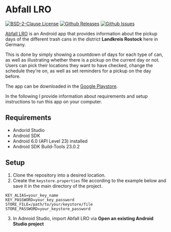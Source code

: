 # Abfall LRO
[![BSD-2-Clause License](https://img.shields.io/badge/license-BSD--2-blue.svg)](https://github.com/fbeuster/AbfallLRO/blob/master/LICENSE.md)
[![Github Releases](https://img.shields.io/github/release/fbeuster/abfalllro.svg)](https://github.com/fbeuster/abfalllro/releases)
[![Github Issues](https://img.shields.io/github/issues/fbeuster/abfalllro.svg)](http://github.com/fbeuster/abfalllro/issues)

[Abfall LRO](https://play.google.com/store/apps/details?id=de.beusterse.abfallkalenderlandkreisrostock) is an Android app that provides information about the pickup days of the different trash cans in the district **Landkreis Rostock** here in Germany.

This is done by simply showing a countdown of days for each type of can, as well as illustrating whether there is a pickup on the current day or not. Users can pick their locations they want to have checked, change the schedule they're on, as well as set reminders for a pickup on the day before.

The app can be downloaded in the [Google Playstore](https://play.google.com/store/apps/details?id=de.beusterse.abfallkalenderlandkreisrostock).

In the following I provide information about requirements and setup instructions to run this app on your computer.

## Requirements

- Andorid Studio
- Android SDK
- Android 6.0 (API Level 23) installed
- Android SDK Build-Tools 23.0.2

## Setup

1. Clone the repository into a desired location.
2. Create the ```keystore.properties``` file according to the example below and save it in the main directory of the project.

  ```
  KEY_ALIAS=your_key_name
  KEY_PASSWORD=your_key_password
  STORE_FILE=/path/to/your/keystore/file
  STORE_PASSWORD=your_keystore_password
  ```
3. In Adnroid Studio, import Abfall LRO via **Open an existing Android Studio project**

